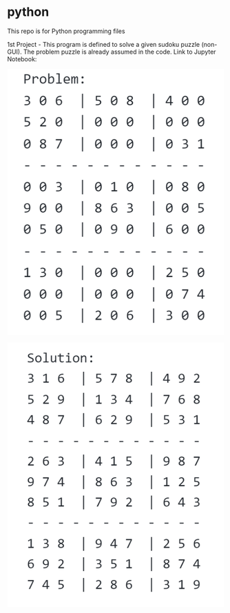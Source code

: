 # python
This repo is for Python programming files

1st Project - This program is defined to solve a given sudoku puzzle (non-GUI). The problem puzzle is already assumed in the code.
Link to Jupyter Notebook:

![alt text](https://github.com/akashkgithub/python/blob/main/images/Problem.png)

![alt text](https://github.com/akashkgithub/python/blob/main/images/Solution.png)
